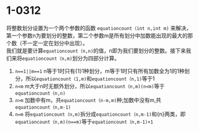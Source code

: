 # 1-0312

将整数划分设置为一个两个参数的函数 `equationcount（int n,int m)` 来解决，第一个参数n为要划分的整数，第二个参数m是所有划分中加数能出现的最大的那个数（不一定一定在划分中出现）。  
我们就是要计算`equationcount（n,n)`的值，n即为我们要划分的整数。接下来我们来将`equationcount（n,m)`划分为四部分计算。  

1. `n==1||m==1` n等于1时只有{1}1种划分，m等于1时只有所有加数全为1的1种划分，所以`equationcount（1,m)`和`equationcount（n,1)`等于1
2. `n<m` m大于n时无额外划分，所以`equationcount（n,m)(n<m)`等于`equationcount（n,n)`
3. `n>m` 加数中有m，共`equationcount（n-m,m)`种;加数中没有m,共`equationcount（n,m-1)`
4. `n=m` 将`equationcount（n,m)`拆分成`equationcount（n,m-1)`和{n}两类，即`equationcount（n,m)(n==m)`等于`equationcount（n,m-1)+1`
